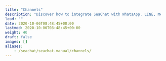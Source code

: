 ```yaml
---
title: "Channels"
description: "Discover how to integrate SeaChat with WhatsApp, LINE, Messenger, and your website, enhancing multi-channel communication."
lead: ""
date: 2020-10-06T08:48:45+00:00
lastmod: 2020-10-06T08:48:45+00:00
weight: 40
draft: false
images: []
aliases:
    - /seachat/seachat-manual/channels/
---
```

